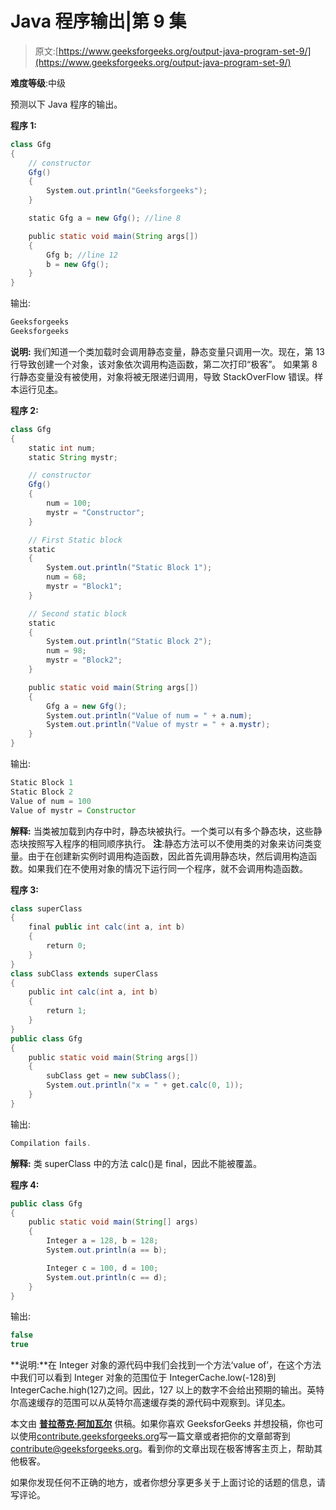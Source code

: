 # Java 程序输出|第 9 集

> 原文:[https://www.geeksforgeeks.org/output-java-program-set-9/](https://www.geeksforgeeks.org/output-java-program-set-9/)

**难度等级**:中级

预测以下 Java 程序的输出。

**程序 1:**

```java
class Gfg
{
    // constructor
    Gfg()
    {
        System.out.println("Geeksforgeeks");
    }

    static Gfg a = new Gfg(); //line 8

    public static void main(String args[])
    {
        Gfg b; //line 12
        b = new Gfg();
    }
}
```

输出:

```java
Geeksforgeeks
Geeksforgeeks

```

**说明:**
我们知道一个类加载时会调用静态变量，静态变量只调用一次。现在，第 13 行导致创建一个对象，该对象依次调用构造函数，第二次打印“极客”。
如果第 8 行静态变量没有被使用，对象将被无限递归调用，导致 StackOverFlow 错误。样本运行见[本](https://ide.geeksforgeeks.org/wtntd4)。

**程序 2:**

```java
class Gfg
{
    static int num;
    static String mystr;

    // constructor
    Gfg()
    {
        num = 100;
        mystr = "Constructor";
    }

    // First Static block
    static
    {
        System.out.println("Static Block 1");
        num = 68;
        mystr = "Block1";
    }

    // Second static block
    static
    {
        System.out.println("Static Block 2");
        num = 98;
        mystr = "Block2";
    }

    public static void main(String args[])
    {
        Gfg a = new Gfg();
        System.out.println("Value of num = " + a.num);
        System.out.println("Value of mystr = " + a.mystr);
    }
}
```

输出:

```java
Static Block 1
Static Block 2
Value of num = 100
Value of mystr = Constructor
```

**解释:**
当类被加载到内存中时，静态块被执行。一个类可以有多个静态块，这些静态块按照写入程序的相同顺序执行。
**注**:静态方法可以不使用类的对象来访问类变量。由于在创建新实例时调用构造函数，因此首先调用静态块，然后调用构造函数。如果我们在不使用对象的情况下运行同一个程序，就不会调用构造函数。

**程序 3:**

```java
class superClass
{
    final public int calc(int a, int b)
    {
        return 0;
    }
}
class subClass extends superClass
{
    public int calc(int a, int b)
    {
        return 1;
    }
}
public class Gfg
{
    public static void main(String args[])
    {
        subClass get = new subClass();
        System.out.println("x = " + get.calc(0, 1));
    }
}
```

输出:

```java
Compilation fails. 
```

**解释:**
类 superClass 中的方法 calc()是 final，因此不能被覆盖。

**程序 4:**

```java
public class Gfg
{
    public static void main(String[] args)
    {
        Integer a = 128, b = 128;
        System.out.println(a == b);

        Integer c = 100, d = 100;
        System.out.println(c == d);
    }
}
```

输出:

```java
false
true
```

**说明:**在 Integer 对象的源代码中我们会找到一个方法‘value of’，在这个方法中我们可以看到 Integer 对象的范围位于 IntegerCache.low(-128)到 IntegerCache.high(127)之间。因此，127 以上的数字不会给出预期的输出。英特尔高速缓存的范围可以从英特尔高速缓存类的源代码中观察到。详见[本](https://blogs.oracle.com/darcy/entry/boxing_and_caches_integer_valueof)。

本文由 **[普拉蒂克·阿加瓦尔](https://www.facebook.com/Pratik.Agarwal01)** 供稿。如果你喜欢 GeeksforGeeks 并想投稿，你也可以使用[contribute.geeksforgeeks.org](http://www.contribute.geeksforgeeks.org)写一篇文章或者把你的文章邮寄到 contribute@geeksforgeeks.org。看到你的文章出现在极客博客主页上，帮助其他极客。

如果你发现任何不正确的地方，或者你想分享更多关于上面讨论的话题的信息，请写评论。